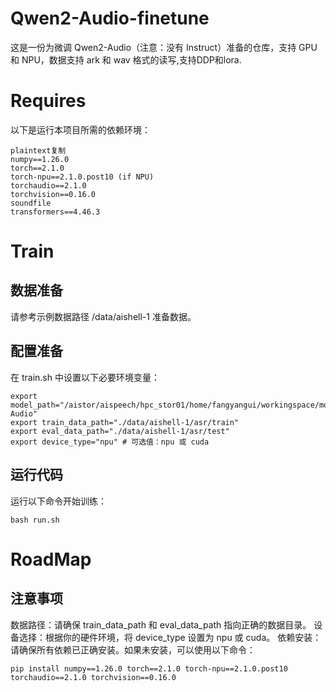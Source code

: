 # Qwen2-Audio-finetune
这是一份为微调 Qwen2-Audio（注意：没有 Instruct）准备的仓库，支持 GPU 和 NPU，数据支持 ark 和 wav 格式的读写,支持DDP和lora.
# Requires
以下是运行本项目所需的依赖环境：
```
plaintext复制
numpy==1.26.0
torch==2.1.0
torch-npu==2.1.0.post10 (if NPU)
torchaudio==2.1.0
torchvision==0.16.0
soundfile
transformers==4.46.3
```
# Train
## 数据准备
请参考示例数据路径 /data/aishell-1 准备数据。
## 配置准备
在 train.sh 中设置以下必要环境变量：
```
export model_path="/aistor/aispeech/hpc_stor01/home/fangyangui/workingspace/model/Qwen2-Audio"
export train_data_path="./data/aishell-1/asr/train"
export eval_data_path="./data/aishell-1/asr/test"
export device_type="npu" # 可选值：npu 或 cuda
```
## 运行代码
运行以下命令开始训练：
```
bash run.sh
```
# RoadMap

## 注意事项
数据路径：请确保 train_data_path 和 eval_data_path 指向正确的数据目录。
设备选择：根据你的硬件环境，将 device_type 设置为 npu 或 cuda。
依赖安装：请确保所有依赖已正确安装。如果未安装，可以使用以下命令：
```
pip install numpy==1.26.0 torch==2.1.0 torch-npu==2.1.0.post10 torchaudio==2.1.0 torchvision==0.16.0
```